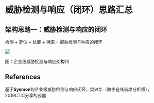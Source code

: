 # 威胁检测与响应（闭环）思路汇总



## 架构思路一：威胁检测与响应的闭环

检测 + 定位 + 处置 + 溯源 = 威胁检测与响应的闭环

![](https://image-host-toky.oss-cn-shanghai.aliyuncs.com/20200912093335.png)

图：企业级威胁检测与响应架构[1]









## References

基于**Sysmon**的企业级威胁检测与响应闭环，樊兴华（微步在线首席分析师），2019CTIC分享的议题


